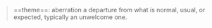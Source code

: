 > ==theme==: aberration a departure from what is normal, usual, or expected, typically an unwelcome one.
